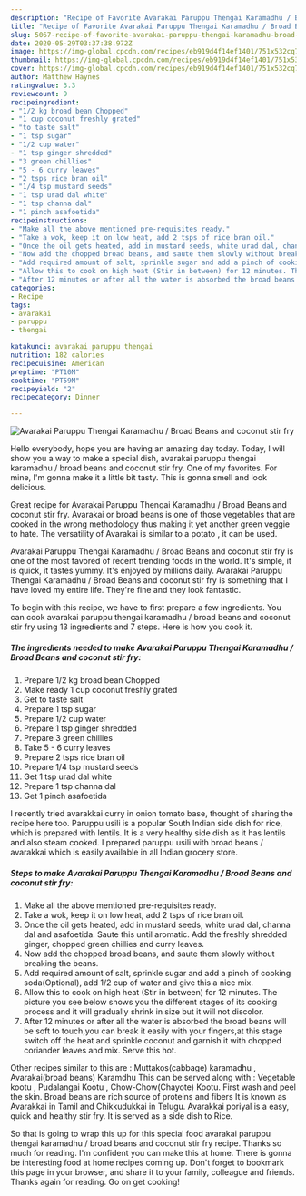 ```yaml
---
description: "Recipe of Favorite Avarakai Paruppu Thengai Karamadhu / Broad Beans and coconut stir fry"
title: "Recipe of Favorite Avarakai Paruppu Thengai Karamadhu / Broad Beans and coconut stir fry"
slug: 5067-recipe-of-favorite-avarakai-paruppu-thengai-karamadhu-broad-beans-and-coconut-stir-fry
date: 2020-05-29T03:37:38.972Z
image: https://img-global.cpcdn.com/recipes/eb919d4f14ef1401/751x532cq70/avarakai-paruppu-thengai-karamadhu-broad-beans-and-coconut-stir-fry-recipe-main-photo.jpg
thumbnail: https://img-global.cpcdn.com/recipes/eb919d4f14ef1401/751x532cq70/avarakai-paruppu-thengai-karamadhu-broad-beans-and-coconut-stir-fry-recipe-main-photo.jpg
cover: https://img-global.cpcdn.com/recipes/eb919d4f14ef1401/751x532cq70/avarakai-paruppu-thengai-karamadhu-broad-beans-and-coconut-stir-fry-recipe-main-photo.jpg
author: Matthew Haynes
ratingvalue: 3.3
reviewcount: 9
recipeingredient:
- "1/2 kg broad bean Chopped"
- "1 cup coconut freshly grated"
- "to taste salt"
- "1 tsp sugar"
- "1/2 cup water"
- "1 tsp ginger shredded"
- "3 green chillies"
- "5 - 6 curry leaves"
- "2 tsps rice bran oil"
- "1/4 tsp mustard seeds"
- "1 tsp urad dal white"
- "1 tsp channa dal"
- "1 pinch asafoetida"
recipeinstructions:
- "Make all the above mentioned pre-requisites ready."
- "Take a wok, keep it on low heat, add 2 tsps of rice bran oil."
- "Once the oil gets heated, add in mustard seeds, white urad dal, channa dal and asafoetida. Saute this until aromatic. Add the freshly shredded ginger, chopped green chillies and curry leaves."
- "Now add the chopped broad beans, and saute them slowly without breaking the beans."
- "Add required amount of salt, sprinkle sugar and add a pinch of cooking soda(Optional), add 1/2 cup of water and give this a nice mix."
- "Allow this to cook on high heat (Stir in between) for 12 minutes. The picture you see below shows you the different stages of its cooking process and it will gradually shrink in size but it will not discolor."
- "After 12 minutes or after all the water is absorbed the broad beans will be soft to touch,you can break it easily with your fingers,at this stage switch off the heat and sprinkle coconut and garnish it with chopped coriander leaves and mix. Serve this hot."
categories:
- Recipe
tags:
- avarakai
- paruppu
- thengai

katakunci: avarakai paruppu thengai 
nutrition: 182 calories
recipecuisine: American
preptime: "PT10M"
cooktime: "PT59M"
recipeyield: "2"
recipecategory: Dinner

---
```



![Avarakai Paruppu Thengai Karamadhu / Broad Beans and coconut stir fry](https://img-global.cpcdn.com/recipes/eb919d4f14ef1401/751x532cq70/avarakai-paruppu-thengai-karamadhu-broad-beans-and-coconut-stir-fry-recipe-main-photo.jpg)

Hello everybody, hope you are having an amazing day today. Today, I will show you a way to make a special dish, avarakai paruppu thengai karamadhu / broad beans and coconut stir fry. One of my favorites. For mine, I'm gonna make it a little bit tasty. This is gonna smell and look delicious.

Great recipe for Avarakai Paruppu Thengai Karamadhu / Broad Beans and coconut stir fry. Avarakai or broad beans is one of those vegetables that are cooked in the wrong methodology thus making it yet another green veggie to hate. The versatility of Avarakai is similar to a potato , it can be used.

Avarakai Paruppu Thengai Karamadhu / Broad Beans and coconut stir fry is one of the most favored of recent trending foods in the world. It's simple, it is quick, it tastes yummy. It's enjoyed by millions daily. Avarakai Paruppu Thengai Karamadhu / Broad Beans and coconut stir fry is something that I have loved my entire life. They're fine and they look fantastic.


To begin with this recipe, we have to first prepare a few ingredients. You can cook avarakai paruppu thengai karamadhu / broad beans and coconut stir fry using 13 ingredients and 7 steps. Here is how you cook it.

<!--inarticleads1-->

##### The ingredients needed to make Avarakai Paruppu Thengai Karamadhu / Broad Beans and coconut stir fry:

1. Prepare 1/2 kg broad bean Chopped
1. Make ready 1 cup coconut freshly grated
1. Get to taste salt
1. Prepare 1 tsp sugar
1. Prepare 1/2 cup water
1. Prepare 1 tsp ginger shredded
1. Prepare 3 green chillies
1. Take 5 - 6 curry leaves
1. Prepare 2 tsps rice bran oil
1. Prepare 1/4 tsp mustard seeds
1. Get 1 tsp urad dal white
1. Prepare 1 tsp channa dal
1. Get 1 pinch asafoetida


I recently tried avarakkai curry in onion tomato base, thought of sharing the recipe here too. Paruppu usili is a popular South Indian side dish for rice, which is prepared with lentils. It is a very healthy side dish as it has lentils and also steam cooked. I prepared paruppu usili with broad beans / avarakkai which is easily available in all Indian grocery store. 

<!--inarticleads2-->

##### Steps to make Avarakai Paruppu Thengai Karamadhu / Broad Beans and coconut stir fry:

1. Make all the above mentioned pre-requisites ready.
1. Take a wok, keep it on low heat, add 2 tsps of rice bran oil.
1. Once the oil gets heated, add in mustard seeds, white urad dal, channa dal and asafoetida. Saute this until aromatic. Add the freshly shredded ginger, chopped green chillies and curry leaves.
1. Now add the chopped broad beans, and saute them slowly without breaking the beans.
1. Add required amount of salt, sprinkle sugar and add a pinch of cooking soda(Optional), add 1/2 cup of water and give this a nice mix.
1. Allow this to cook on high heat (Stir in between) for 12 minutes. The picture you see below shows you the different stages of its cooking process and it will gradually shrink in size but it will not discolor.
1. After 12 minutes or after all the water is absorbed the broad beans will be soft to touch,you can break it easily with your fingers,at this stage switch off the heat and sprinkle coconut and garnish it with chopped coriander leaves and mix. Serve this hot.


Other recipes similar to this are : Muttakos(cabbage) karamadhu , Avarakai(broad beans) Karamdhu This can be served along with : Vegetable kootu , Pudalangai Kootu , Chow-Chow(Chayote) Kootu. First wash and peel the skin. Broad beans are rich source of proteins and fibers It is known as Avarakkai in Tamil and Chikkudukkai in Telugu. Avarakkai poriyal is a easy, quick and healthy stir fry. It is served as a side dish to Rice. 

So that is going to wrap this up for this special food avarakai paruppu thengai karamadhu / broad beans and coconut stir fry recipe. Thanks so much for reading. I'm confident you can make this at home. There is gonna be interesting food at home recipes coming up. Don't forget to bookmark this page in your browser, and share it to your family, colleague and friends. Thanks again for reading. Go on get cooking!
